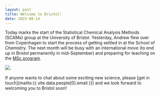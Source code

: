 ```yaml
---
layout: post
title: Welcome to Bristol! 
date: 2023-08-14
---
```


Today marks the start of the Statistical Chemical Analysis Methods (SCAMs) group at the University of Bristol. 
Yesterday, Andrew flew over from Copenhagen to start the process of getting settled in at the School of Chemistry. 
The next month will be busy with an international move (to end up in Bristol permanently in mid-September) and preparing for teaching on the [MSc program](https://www.bristol.ac.uk/study/postgraduate/2023/sci/msc-scientific-computing-with-data-science/). 

![](photo-from-bristol.jpeg).

If anyone wants to chat about some exciting new science, please [get in touch](mailto:{{ site.data.people[0].email }}) and we look forward to welcoming you to Bristol soon!

